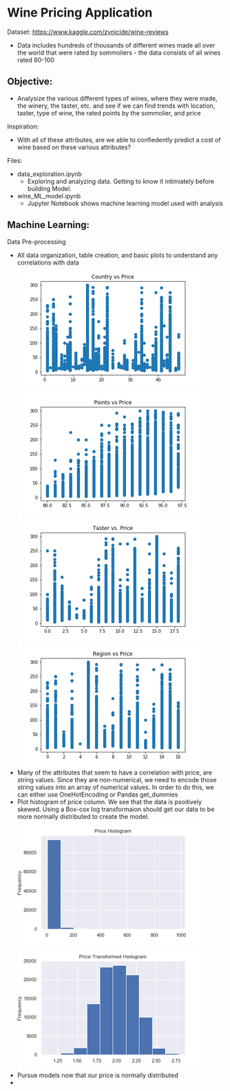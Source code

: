 # Wine Pricing Application

Dataset: https://www.kaggle.com/zynicide/wine-reviews
  - Data includes hundreds of thousands of different wines made all over the world that were rated by sommoliers - the data consists of all wines rated 80-100
  
## Objective:
  - Analysize the various different types of wines, where they were made, the winery, the taster, etc. and see if we can find trends with location, taster, type of wine, the rated points by the sommolier, and price
  
Inspiration:
  - With all of these attributes, are we able to confiedently predict a cost of wine based on these various attributes?

Files:
  - data_exploration.ipynb
      - Exploring and analyzing data. Getting to know it intimiately before building Model.
  - wine_ML_model.ipynb 
      - Jupyter Notebook shows machine learning model used with analysis

## Machine Learning: 
 Data Pre-processing
  - All data organization, table creation, and basic plots to understand any correlations with data
  ![](images/Country_vs_Price.png)
  ![](images/Points_vs_Price.png)
  ![](images/Taster_vs_Price.png)
  ![](images/Region_vs_Price.png)
  - Many of the attributes that seem to have a correlation with price, are string values. Since they are non-numerical, we need to encode those string values into an array of numerical values. In order to do this, we can either use OneHotEncoding or Pandas get_dummies
  - Plot histogram of price column. We see that the data is psoitively skewed. Using a Box-cox log transformaion should get our data to be more normally distributed to create the model.
  ![](images/ML_Points_vs_Price_histo.png)
  ![](images/ML_Price_transformed_histo.png)
  - Pursue models now that our price is normally distributed
  - 
